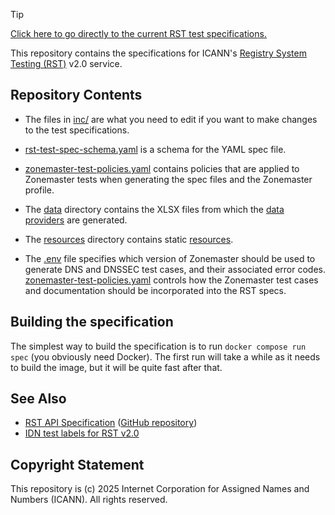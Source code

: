 > [!TIP]
> [Click here to go directly to the current RST test specifications.](https://icann.github.io/rst-test-specs/rst-test-specs.html)

This repository contains the specifications for ICANN's [Registry System Testing
(RST)](https://icann.org/resources/registry-system-testing-v2.0) v2.0 service.

## Repository Contents

* The files in [inc/](inc/) are what you need to edit if you want to make
  changes to the test specifications.

* [rst-test-spec-schema.yaml](rst-test-spec-schema.yaml) is a schema for the
  YAML spec file.

* [zonemaster-test-policies.yaml](zonemaster-test-policies.yaml) contains
  policies that are applied to Zonemaster tests when generating the spec files
  and the Zonemaster profile.

* The [data](data) directory contains the XLSX files from which the [data
  providers](https://icann.github.io/rst-test-specs/rst-test-specs.html#Preamble-2.3.2.-Data-providers)
  are generated.

* The [resources](resources) directory contains static
  [resources](https://icann.github.io/rst-test-specs/rst-test-specs.html#Preamble-2.3.3.-Resources).

* The [.env](.env) file specifies which version of Zonemaster should be used to
  generate DNS and DNSSEC test cases, and their associated error codes.
  [zonemaster-test-policies.yaml](zonemaster-test-policies.yaml) controls how
  the Zonemaster test cases and documentation should be incorporated into the
  RST specs.

## Building the specification

The simplest way to build the specification is to run `docker compose run spec`
(you obviously need Docker). The first run will take a while as it needs to
build the image, but it will be quite fast after that.

## See Also

* [RST API Specification](https://icann.github.io/rst-api-spec) ([GitHub repository](https://github.com/icann/rst-api-spec))
* [IDN test labels for RST v2.0](https://github.com/icann/rst-idn-test-labels)

## Copyright Statement

This repository is (c) 2025 Internet Corporation for Assigned Names and Numbers
(ICANN). All rights reserved.

